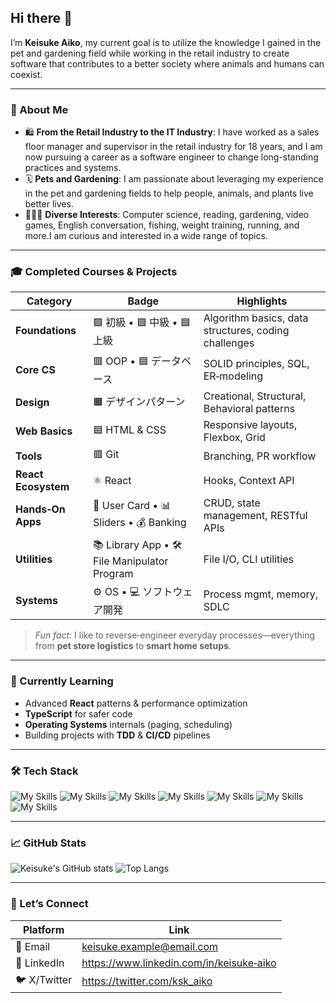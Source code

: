
## Hi there 👋

I’m **Keisuke Aiko**, my current goal is to utilize the knowledge I gained in the pet and gardening field while working in the retail industry to create software that contributes to a better society where animals and humans can coexist.

---

### 🚀 About Me
- 🛍️ **From the Retail Industry to the IT Industry**: I have worked as a sales floor manager and supervisor in the retail industry for 18 years, and I am now pursuing a career as a software engineer to change long-standing practices and systems.
- 🗓️ **Pets and Gardening**: I am passionate about leveraging my experience in the pet and gardening fields to help people, animals, and plants live better lives. 
- 👨‍👧‍👦 **Diverse Interests**: Computer science, reading, gardening, video games, English conversation, fishing, weight training, running, and more.I am curious and interested in a wide range of topics.

---

### 🎓 Completed Courses & Projects
| Category | Badge | Highlights |
| --- | --- | --- |
| **Foundations** | 🟪 初級 • 🟩 中級 • 🟦 上級 | Algorithm basics, data structures, coding challenges |
| **Core CS** | 🟥 OOP • 🟦 データベース | SOLID principles, SQL, ER‑modeling |
| **Design** | 🟧 デザインパターン | Creational, Structural, Behavioral patterns |
| **Web Basics** | 🟦 HTML & CSS | Responsive layouts, Flexbox, Grid |
| **Tools** | 🟥 Git | Branching, PR workflow |
| **React Ecosystem** | ⚛️ React | Hooks, Context API |
| **Hands‑On Apps** | 📇 User Card • 📊 Sliders • 💰 Banking | CRUD, state management, RESTful APIs |
| **Utilities** | 📚 Library App • 🛠️ File Manipulator Program | File I/O, CLI utilities |
| **Systems** | ⚙️ OS • 💻 ソフトウェア開発 | Process mgmt, memory, SDLC |

> *Fun fact:* I like to reverse‑engineer everyday processes—everything from **pet store logistics** to **smart home setups**.

---

### 🌱 Currently Learning
- Advanced **React** patterns & performance optimization
- **TypeScript** for safer code
- **Operating Systems** internals (paging, scheduling)
- Building projects with **TDD** & **CI/CD** pipelines

---

### 🛠️ Tech Stack
![My Skills](https://img.shields.io/badge/Code-JavaScript-informational?style=flat&logo=javascript)
![My Skills](https://img.shields.io/badge/Code-TypeScript-informational?style=flat&logo=typescript)
![My Skills](https://img.shields.io/badge/Frontend-React-informational?style=flat&logo=react)
![My Skills](https://img.shields.io/badge/Styles-CSS3-informational?style=flat&logo=css3)
![My Skills](https://img.shields.io/badge/Backend-Node.js-informational?style=flat&logo=node.js)
![My Skills](https://img.shields.io/badge/Database-PostgreSQL-informational?style=flat&logo=postgresql)
![My Skills](https://img.shields.io/badge/Tools-Git-informational?style=flat&logo=git)

---

### 📈 GitHub Stats
![Keisuke's GitHub stats](https://github-readme-stats.vercel.app/api?username=ksk-aiko&show_icons=true&hide_border=true)
![Top Langs](https://github-readme-stats.vercel.app/api/top-langs/?username=ksk-aiko&layout=compact&hide_border=true)

---

### 🤝 Let’s Connect
| Platform | Link |
| --- | --- |
| 📧 Email | <keisuke.example@email.com> |
| 💼 LinkedIn | https://www.linkedin.com/in/keisuke‑aiko |
| 🐦 X/Twitter | https://twitter.com/ksk_aiko |

<!--
**ksk-aiko/ksk-aiko** is a ✨ _special_ ✨ repository because its `README.md` (this file) appears on your GitHub profile.

Here are some ideas to get you started:

- 🔭 I’m currently working on ...
- 🌱 I’m currently learning ...
- 👯 I’m looking to collaborate on ...
- 🤔 I’m looking for help with ...
- 💬 Ask me about ...
- 📫 How to reach me: ...
- 😄 Pronouns: ...
- ⚡ Fun fact: ...
-->
